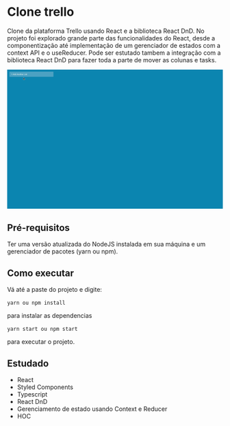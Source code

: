 # Clone trello

Clone da plataforma Trello usando React e a biblioteca React DnD. No projeto  foi explorado grande parte das funcionalidades do React, desde a componentização até
implementação de um gerenciador de estados com a context API e o useReducer. Pode ser estutado tambem a integração com a biblioteca React DnD para fazer toda a parte de mover as colunas e tasks.

<p align="center">
  <img src="/demo/clone_trello.gif" />
</p>


## Pré-requisitos
Ter uma versão atualizada do NodeJS instalada em sua máquina e um gerenciador de pacotes (yarn ou npm).

## Como executar
Vá até a paste do projeto e digite:
```
yarn ou npm install
```
para instalar as dependencias
```
yarn start ou npm start
```
para executar o projeto.


## Estudado
* React
* Styled Components
* Typescript
* React DnD
* Gerenciamento de estado usando Context e Reducer
* HOC

